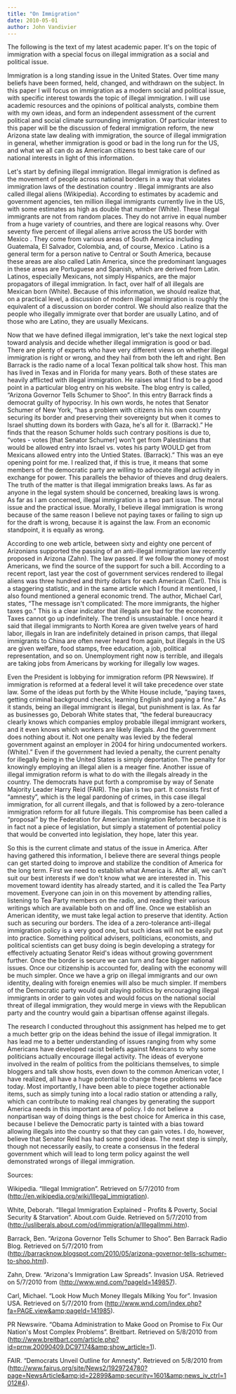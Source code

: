 ```yaml
---
title: "On Immigration"
date: 2010-05-01
author: John Vandivier
---
```




The following is the text of my latest academic paper. It's on the topic of immigration with a special focus on illegal immigration as a social and political issue.

Immigration is a long standing issue in the United States. Over time many beliefs have been formed, held, changed, and withdrawn on the subject. In this paper I will focus on immigration as a modern social and political issue, with specific interest towards the topic of illegal immigration. I will use academic resources and the opinions of political analysts, combine them with my own ideas, and form an independent assessment of the current political and social climate surrounding immigration. Of particular interest to this paper will be the discussion of federal immigration reform, the new Arizona state law dealing with immigration, the source of illegal immigration in general, whether immigration is good or bad in the long run for the US, and what we all can do as American citizens to best take care of our national interests in light of this information.

Let's start by defining illegal immigration. Illegal immigration is defined as the movement of people across national borders in a way that violates immigration laws of the destination country . Illegal immigrants are also called illegal aliens (Wikipedia). According to estimates by academic and government agencies, ten million illegal immigrants currently live in the US, with some estimates as high as double that number (White). These illegal immigrants are not from random places. They do not arrive in equal number from a huge variety of countries, and there are logical reasons why. Over seventy five percent of illegal aliens arrive across the US border with Mexico . They come from various areas of South America including Guatemala, El Salvador, Colombia, and, of course, Mexico . Latino is a general term for a person native to Central or South America, because these areas are also called Latin America, since the predominant languages in these areas are Portuguese and Spanish, which are derived from Latin. Latinos, especially Mexicans, not simply Hispanics, are the major propagators of illegal immigration. In fact, over half of all illegals are Mexican born (White). Because of this information, we should realize that, on a practical level, a discussion of modern illegal immigration is roughly the equivalent of a discussion on border control. We should also realize that the people who illegally immigrate over that border are usually Latino, and of those who are Latino, they are usually Mexicans.

Now that we have defined illegal immigration, let's take the next logical step toward analysis and decide whether illegal immigration is good or bad. There are plenty of experts who have very different views on whether illegal immigration is right or wrong, and they hail from both the left and right. Ben Barrack is the radio name of a local Texan political talk show host. This man has lived in Texas and in Florida for many years. Both of these states are heavily afflicted with illegal immigration. He raises what I find to be a good point in a particular blog entry on his website. The blog entry is called, “Arizona Governor Tells Schumer to Shoo”. In this entry Barrack finds a democrat guilty of hypocrisy. In his own words, he notes that Senator Schumer of New York, “has a problem with citizens in his own country securing its border and preserving their sovereignty but when it comes to Israel shutting down its borders with Gaza, he's all for it. (Barrack).” He finds that the reason Schumer holds such contrary positions is due to, “votes - votes [that Senator Schumer] won't get from Palestinians that would be allowed entry into Israel vs. votes his party WOULD get from Mexicans allowed entry into the Untied States. (Barrack).” This was an eye opening point for me. I realized that, if this is true, it means that some members of the democratic party are willing to advocate illegal activity in exchange for power. This parallels the behavior of thieves and drug dealers. The truth of the matter is that illegal immigration breaks laws. As far as anyone in the legal system should be concerned, breaking laws is wrong. As far as I am concerned, illegal immigration is a two part issue. The moral issue and the practical issue. Morally, I believe illegal immigration is wrong because of the same reason I believe not paying taxes or failing to sign up for the draft is wrong, because it is against the law. From an economic standpoint, it is equally as wrong.

According to one web article, between sixty and eighty one percent of Arizonians supported the passing of an anti-illegal immigration law recently proposed in Arizona (Zahn). The law passed. If we follow the money of most Americans, we find the source of the support for such a bill. According to a recent report, last year the cost of government services rendered to illegal aliens was three hundred and thirty dollars for each American (Carl). This is a staggering statistic, and in the same article which I found it mentioned, I also found mentioned a general economic trend. The author, Michael Carl, states, “The message isn't complicated: The more immigrants, the higher taxes go.” This is a clear indicator that illegals are bad for the economy. Taxes cannot go up indefinitely. The trend is unsustainable. I once heard it said that illegal immigrants to North Korea are given twelve years of hard labor, illegals in Iran are indefinitely detained in prison camps, that illegal immigrants to China are often never heard from again, but illegals in the US are given welfare, food stamps, free education, a job, political representation, and so on. Unemployment right now is terrible, and illegals are taking jobs from Americans by working for illegally low wages.

Even the President is lobbying for immigration reform (PR Newswire). If immigration is reformed at a federal level it will take precedence over state law. Some of the ideas put forth by the White House include, “paying taxes, getting criminal background checks, learning English and paying a fine.” As it stands, being an illegal immigrant is illegal, but punishment is lax. As far as businesses go, Deborah White states that, “the federal bureaucracy clearly knows which companies employ probable illegal immigrant workers, and it even knows which workers are likely illegals. And the government does nothing about it. Not one penalty was levied by the federal government against an employer in 2004 for hiring undocumented workers. (White).” Even if the government had levied a penalty, the current penalty for illegally being in the United States is simply deportation. The penalty for knowingly employing an illegal alien is a meager fine.
Another issue of illegal immigration reform is what to do with the illegals already in the country. The democrats have put forth a compromise by way of Senate Majority Leader Harry Reid (FAIR). The plan is two part. It consists first of “amnesty”, which is the legal pardoning of crimes, in this case illegal immigration, for all current illegals, and that is followed by a zero-tolerance immigration reform for all future illegals. This compromise has been called a “proposal” by the Federation for American Immigration Reform because it is in fact not a piece of legislation, but simply a statement of potential policy that would be converted into legislation, they hope, later this year.

So this is the current climate and status of the issue in America. After having gathered this information, I believe there are several things people can get started doing to improve and stabilize the condition of America for the long term. First we need to establish what America is. After all, we can't suit our best interests if we don't know what we are interested in. This movement toward identity has already started, and it is called the Tea Party movement. Everyone can join in on this movement by attending rallies, listening to Tea Party members on the radio, and reading their various writings which are available both on and off line. Once we establish an American identity, we must take legal action to preserve that identity. Action such as securing our borders. The idea of a zero-tolerance anti-illegal immigration policy is a very good one, but such ideas will not be easily put into practice. Something political advisers, politicians, economists, and political scientists can get busy doing is begin developing a strategy for effectively actuating Senator Reid's ideas without growing government further. Once the border is secure we can turn and face bigger national issues. Once our citizenship is accounted for, dealing with the economy will be much simpler. Once we have a grip on illegal immigrants and our own identity, dealing with foreign enemies will also be much simpler. If members of the Democratic party would quit playing politics by encouraging illegal immigrants in order to gain votes and would focus on the national social threat of illegal immigration, they would merge in views with the Republican party and the country would gain a bipartisan offense against illegals.

The research I conducted throughout this assignment has helped me to get a much better grip on the ideas behind the issue of illegal immigration. It has lead me to a better understanding of issues ranging from why some Americans have developed racist beliefs against Mexicans to why some politicians actually encourage illegal activity. The ideas of everyone involved in the realm of politics from the politicians themselves, to simple bloggers and talk show hosts, even down to the common American voter, I have realized, all have a huge potential to change these problems we face today. Most importantly, I have been able to piece together actionable items, such as simply tuning into a local radio station or attending a rally, which can contribute to making real changes by generating the support America needs in this important area of policy. I do not believe a nonpartisan way of doing things is the best choice for America in this case, because I believe the Democratic party is tainted with a bias toward allowing illegals into the country so that they can gain votes. I do, however, believe that Senator Reid has had some good ideas. The next step is simply, though not necessarily easily, to create a consensus in the federal government which will lead to long term policy against the well demonstrated wrongs of illegal immigration.

Sources:

Wikipedia. “Illegal Immigration”. Retrieved on 5/7/2010 from (http://en.wikipedia.org/wiki/Illegal_immigration).

White, Deborah. “Illegal Immigration Explained - Profits &amp; Poverty, Social Security &amp; Starvation”. About.com Guide. Retrieved on 5/7/2010 from (http://usliberals.about.com/od/immigration/a/IllegalImmi.htm).

Barrack, Ben. “Arizona Governor Tells Schumer to Shoo”. Ben Barrack Radio Blog. Retrieved on 5/7/2010 from (http://barracknow.blogspot.com/2010/05/arizona-governor-tells-schumer-to-shoo.html).

Zahn, Drew. “Arizona's Immigration Law Spreads”. Invasion USA. Retrieved on 5/7/2010 from (http://www.wnd.com/?pageId=149857).

Carl, Michael. “Look How Much Money Illegals Milking You for”. Invasion USA. Retrieved on 5/7/2010 from (http://www.wnd.com/index.php?fa=PAGE.view&amp;pageId=141985).

PR Newswire. “Obama Administration to Make Good on Promise to Fix Our Nation's Most Complex Problems”. Breitbart. Retrieved on 5/8/2010 from (http://www.breitbart.com/article.php?id=prnw.20090409.DC97174&amp;show_article=1).

FAIR. “Democrats Unveil Outline for Amnesty\". Retrieved on 5/8/2010 from (http://www.fairus.org/site/News2/1929724780?page=NewsArticle&amp;id=22899&amp;security=1601&amp;news_iv_ctrl=1012#4).